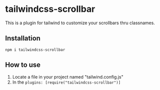 # tailwindcss-scrollbar
This is a plugin for tailwind to customize your scrollbars thru classnames.

## Installation
```
npm i tailwindcss-scrollbar
```

## How to use
1. Locate a file in your project named "tailwind.config.js"
2. In the ```plugins: [require("tailwindcss-scrollbar")]```
